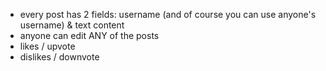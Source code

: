 - every post has 2 fields: username (and of course you can use anyone's username) & text content
- anyone can edit ANY of the posts
- likes / upvote
- dislikes / downvote